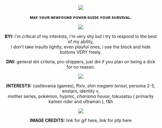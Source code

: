   <p align="center">
   <img src="https://64.media.tumblr.com/1d7a7755ec20570e48fa42aee60fee64/ec44294ed271245d-f4/s540x810/56ca3dbd8d029fe7ee579703ee5349075c2ebf3b.gif" />
</p>
   <p align="center"> <b> ᴍᴀʏ ʏᴏᴜʀ ɴᴇᴡꜰᴏᴜɴᴅ ᴘᴏᴡᴇʀ ɢᴜɪᴅᴇ ʏᴏᴜʀ sᴜʀᴠɪᴠᴀʟ. </b>
</p>
  <p align="center">
  <img src="https://64.media.tumblr.com/624036b4a3ce94668a5803a8389a6514/20e413db0662aaae-22/s500x750/dd101737571059a68d628c41be73bf6384dac00f.gif" />
</p>

</p>
   <p align="center"><b>BYI:</b> i'm critical of my interests, i'm very shy but i try to respond to the best of my ability, <br>I don't take insults lightly; even playful ones, i use the block and hide buttons VERY freely.
</p>
   <p align="center"><b>DNI:</b> general dni criteria, pro-shippers, just dni if you plan on being a dick for no reason.
</p>
<p align="center">
  <img src="https://64.media.tumblr.com/624036b4a3ce94668a5803a8389a6514/20e413db0662aaae-22/s500x750/dd101737571059a68d628c41be73bf6384dac00f.gif" />
</p>
     <p align="center"><b>INTERESTS:</b> castlevania (games), ffxiv, <i>shin megami tensei</i>, persona 2-5, enstars, identity v, <br>mother series, pokémon, hypmic, <i>charisma house</i>, tokusatsu ( primarily kamen rider and ultraman ), f&h
</p>
<p align="center">
  <img src="https://64.media.tumblr.com/624036b4a3ce94668a5803a8389a6514/20e413db0662aaae-22/s500x750/dd101737571059a68d628c41be73bf6384dac00f.gif" />
</p>
     <p align="center"><b>IMAGE CREDITS:</b> link for gif here, link for pfp here
</p>
